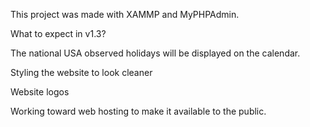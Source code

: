This project was made with XAMMP and MyPHPAdmin.

What to expect in v1.3?

The national USA observed holidays will be displayed on the calendar.

Styling the website to look cleaner

Website logos

Working toward web hosting to make it available to the public.
